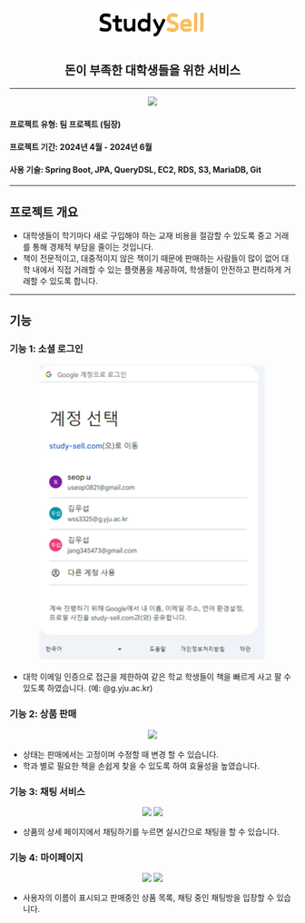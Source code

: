 <div align="center">
    <img src="src/main/resources/static/images/StudySell.png" alt="StudySell Project Image">
   <h2>돈이 부족한 대학생들을 위한 서비스</h2>
</div>

---
<div align="center">
    <img src="src/main/resources/static/images/img.png" width="550">
</div>

#### 프로젝트 유형: 팀 프로젝트 (팀장)  
#### 프로젝트 기간: 2024년 4월 - 2024년 6월  
#### 사용 기술: Spring Boot, JPA, QueryDSL, EC2, RDS, S3, MariaDB, Git

---

## 프로젝트 개요
- 대학생들이 학기마다 새로 구입해야 하는 교재 비용을 절감할 수 있도록 중고 거래를 통해 경제적 부담을 줄이는 것입니다. 
- 책이 전문적이고, 대중적이지 않은 책이기 때문에 판매하는 사람들이 많이 없어 대학 내에서 직접 거래할 수 있는 플랫폼을 제공하여,
학생들이 안전하고 편리하게 거래할 수 있도록 합니다.

---
## 기능
### 기능 1: 소셜 로그인
<div align="center">
    <img src="src/main/resources/static/images/img_1.png" width="400">
</div>

- 대학 이메일 인증으로 접근을 제한하여 같은 학교 학생들이 책을 빠르게 사고 팔 수 있도록 하였습니다. (예: @g.yju.ac.kr)

### 기능 2: 상품 판매
<div align="center">
    <img src="src/main/resources/static/images/img_2.png" width="400">
</div>

- 상태는 판매에서는 고정이며 수정할 때 변경 할 수 있습니다.
- 학과 별로 필요한 책을 손쉽게 찾을 수 있도록 하여 효율성을 높였습니다.

### 기능 3: 채팅 서비스
<div align="center">
    <img src="src/main/resources/static/images/img_3.png" width="100">
    <img src="src/main/resources/static/images/img_4.png" width="400">
</div>

- 상품의 상세 페이지에서 채팅하기를 누르면 실시간으로 채팅을 할 수 있습니다.

### 기능 4: 마이페이지
<div align="center">
    <img src="src/main/resources/static/images/img_5.png">
    <img src="src/main/resources/static/images/img_6.png">
</div>

- 사용자의 이름이 표시되고 판매중인 상품 목록, 채팅 중인 채팅방을 입장할 수 있습니다.